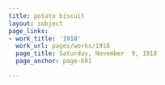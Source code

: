 ```yaml
---
title: potato biscuit
layout: subject
page_links:
- work_title: '1918'
  work_url: pages/works/1918
  page_title: Saturday, November  9, 1918
  page_anchor: page-691

---
```

